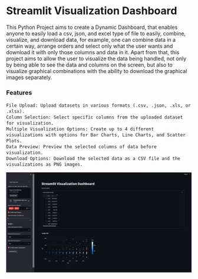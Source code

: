 # Streamlit Visualization Dashboard

This Python Project aims to create a Dynamic Dashboard, that enables anyone to easily load a csv, json, and excel type of file to easily, combine, visualize, and download data, for example, one can combine data in a certain way, arrange orders and select only what the user wants and download it with only those columns and data in it. Apart from that, this project aims to allow the user to visualize the data being handled, not only by being able to see the data and columns on the screen, but also to visualize graphical combinations with the ability to download the graphical images separately.

### Features

    File Upload: Upload datasets in various formats (.csv, .json, .xls, or .xlsx).
    Column Selection: Select specific columns from the uploaded dataset for visualization.
    Multiple Visualization Options: Create up to 4 different visualizations with options for Bar Charts, Line Charts, and Scatter Plots.
    Data Preview: Preview the selected columns of data before visualization.
    Download Options: Download the selected data as a CSV file and the visualizations as PNG images.

![Alt text](streamlit.png)